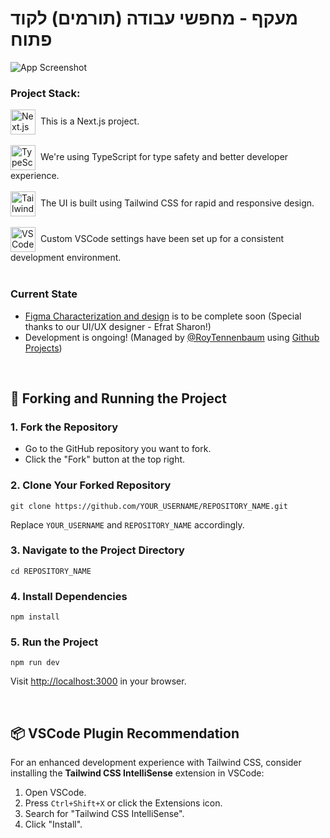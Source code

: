# מעקף - מחפשי עבודה (תורמים) לקוד פתוח

![App Screenshot](public/images/screenshot.png)

### Project Stack:

<img src="https://raw.githubusercontent.com/gilbarbara/logos/c8749cfc4be0e67a266be0554282d73d967db910/logos/nextjs-icon.svg" width="40" height="40" align="center" alt="Next.js Logo">&nbsp;&nbsp;This is a Next.js project.
<br/><br/>
<img src="https://www.typescriptlang.org/images/branding/logo-grouping.svg" width="40" height="40" align="center" alt="TypeScript Logo">&nbsp;&nbsp;We're using TypeScript for type safety and better developer experience.
<br/><br/>
<img src="https://tailwindcss.com/_next/static/media/tailwindcss-mark.3c5441fc7a190fb1800d4a5c7f07ba4b1345a9c8.svg" width="40" height="40" align="center" alt="Tailwind CSS Logo">&nbsp;&nbsp;The UI is built using Tailwind CSS for rapid and responsive design.
<br/><br/>
<img src="https://code.visualstudio.com/assets/images/code-stable.png" width="40" height="40" align="center" alt="VSCode Logo">&nbsp;&nbsp;Custom VSCode settings have been set up for a consistent development environment.
<br/><br/>

### Current State
- <a href="https://www.figma.com/file/qV5UBunxLQhqm41FfgRkmH/Maakaf?type=design&node-id=0-1&mode=design">Figma Characterization and design</a> is to be complete soon (Special thanks to our UI/UX designer - Efrat Sharon!)
- Development is ongoing! (Managed by <a href="https://github.com/RoyTennenbaum">@RoyTennenbaum</a> using <a href="https://github.com/orgs/Maakaf/projects/1">Github Projects</a>)
<br/>

<h2>🚀 Forking and Running the Project</h2>

<h3>1. Fork the Repository</h3>
<ul>
    <li>Go to the GitHub repository you want to fork.</li>
    <li>Click the "Fork" button at the top right.</li>
</ul>

<h3>2. Clone Your Forked Repository</h3>
<pre><code>git clone https://github.com/YOUR_USERNAME/REPOSITORY_NAME.git</code></pre>
<p>Replace <code>YOUR_USERNAME</code> and <code>REPOSITORY_NAME</code> accordingly.</p>

<h3>3. Navigate to the Project Directory</h3>
<pre><code>cd REPOSITORY_NAME</code></pre>

<h3>4. Install Dependencies</h3>
<pre><code>npm install</code></pre>

<h3>5. Run the Project</h3>
<pre><code>npm run dev</code></pre>
<p>Visit <a href="http://localhost:3000">http://localhost:3000</a> in your browser.</p>
<br/>

<h2>📦 VSCode Plugin Recommendation</h2>
<p>For an enhanced development experience with Tailwind CSS, consider installing the <strong>Tailwind CSS IntelliSense</strong> extension in VSCode:</p>

<ol>
    <li>Open VSCode.</li>
    <li>Press <code>Ctrl+Shift+X</code> or click the Extensions icon.</li>
    <li>Search for "Tailwind CSS IntelliSense".</li>
    <li>Click "Install".</li>
</ol>


